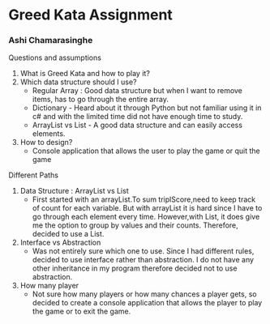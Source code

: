 # Greed Kata Assignment
### Ashi Chamarasinghe

Questions and assumptions
1. What is Greed Kata and how to play it?
2. Which data structure should I use?
   - Regular Array : Good data structure but when I want to remove items, has to go through the entire array.
   - Dictionary - Heard about it through Python but not familiar using it in c# and with the limited time did not 
                              have enough time to study.
   - ArrayList vs List - A good data structure and can easily access elements. 
3. How to design?
   - Console application that allows the user to play the game or quit the game
		
Different Paths 
1. Data Structure : ArrayList vs List
   - First started with an arrayList.To sum triplScore,need to keep track of count for each variable. 
		But with arrayList it is hard since I have to go through each element every time. However,with List, 
		it does give me the option to group by values and their counts. Therefore, decided to use a List. 
2. Interface vs Abstraction
   - Was not entirely sure which one to use. Since I had different rules, decided to use interface rather than abstraction. I do not 		have any other inheritance in my program therefore decided not to use abstraction. 
3. How many player
   - Not sure how many players or how many chances a player gets, so decided to create a console application that 
                allows the player to play the game or to exit the game. 
		
